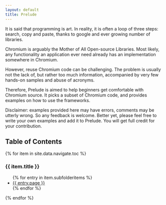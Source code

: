 ```yaml
---
layout: default
title: Prelude
---
```

It is said that programming is art. In reality, it is often a loop of three steps: search, copy and paste, thanks to google and ever growing number of libraries.

Chromium is arguably the Mother of All Open-source Libraries. Most likely, any functionality an application ever need already has an implementation somewhere in Chromium.

However, reuse Chromium code can be challenging. The problem is usually not the lack of, but rather too much information, accompanied by very few hands-on samples and abuse of acronyms.

Therefore, Prelude is aimed to help beginners get comfortable with Chromium source. It picks a subset of Chromium code, and provides examples on how to use the frameworks.

Disclaimer: examples provided here may have errors, comments may be utterly wrong. So any feedback is welcome. Better yet, please feel free to write your own examples and add it to Prelude. You will get full credit for your contribution.

<div class="content">
<h2>Table of Contents</h2>
{% for item in site.data.navigate.toc %}
  <h3>{{ item.title }}</h3>
    <ul>
      {% for entry in item.subfolderitems %}
        <li><a href="{{ site.baseurl }}{{ entry.url }}">{{ entry.page }}</a></li>
      {% endfor %}
    </ul>
{% endfor %}
</div>